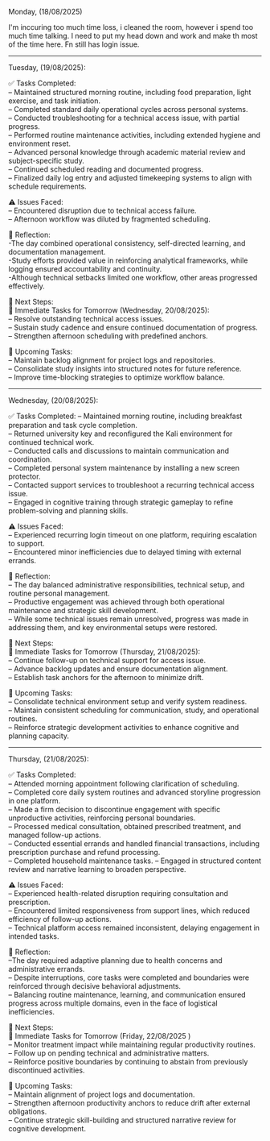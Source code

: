 Monday, (18/08/2025)

I'm inccuring too much time loss, i cleaned the room, however i spend too much time talking.
 I need to put my head down and work and make th most of the time here. Fn still has login issue.

----------------------------------------------------------------------------------------------------------------------------------------------------------------------------------
Tuesday, (19/08/2025):  

✅ Tasks Completed:  
– Maintained structured morning routine, including food preparation, light exercise, and task initiation.  
– Completed standard daily operational cycles across personal systems.  
– Conducted troubleshooting for a technical access issue, with partial progress.  
– Performed routine maintenance activities, including extended hygiene and environment reset.  
– Advanced personal knowledge through academic material review and subject-specific study.  
– Continued scheduled reading and documented progress.  
– Finalized daily log entry and adjusted timekeeping systems to align with schedule requirements.  

⚠️ Issues Faced:  
– Encountered disruption due to technical access failure.  
– Afternoon workflow was diluted by fragmented scheduling.  

📝 Reflection:  
-The day combined operational consistency, self-directed learning, and documentation management.  
-Study efforts provided value in reinforcing analytical frameworks, while logging ensured accountability and continuity.  
-Although technical setbacks limited one workflow, other areas progressed effectively.  

📌 Next Steps:  
🔔 Immediate Tasks for Tomorrow (Wednesday, 20/08/2025):  
– Resolve outstanding technical access issues.  
– Sustain study cadence and ensure continued documentation of progress.  
– Strengthen afternoon scheduling with predefined anchors.  

📅 Upcoming Tasks:  
– Maintain backlog alignment for project logs and repositories.  
– Consolidate study insights into structured notes for future reference.  
– Improve time-blocking strategies to optimize workflow balance.  

----------------------------------------------------------------------------------------------------------------------------------------------------------------------------------
Wednesday, (20/08/2025):

✅ Tasks Completed:
– Maintained morning routine, including breakfast preparation and task cycle completion.  
– Returned university key and reconfigured the Kali environment for continued technical work.  
– Conducted calls and discussions to maintain communication and coordination.  
– Completed personal system maintenance by installing a new screen protector.  
– Contacted support services to troubleshoot a recurring technical access issue.  
– Engaged in cognitive training through strategic gameplay to refine problem-solving and planning skills.  

⚠️ Issues Faced:  
– Experienced recurring login timeout on one platform, requiring escalation to support.  
– Encountered minor inefficiencies due to delayed timing with external errands.  

📝 Reflection:  
– The day balanced administrative responsibilities, technical setup, and routine personal management.  
– Productive engagement was achieved through both operational maintenance and strategic skill development.  
– While some technical issues remain unresolved, progress was made in addressing them, and key environmental setups were restored.  

📌 Next Steps:  
🔔 Immediate Tasks for Tomorrow (Thursday, 21/08/2025):  
– Continue follow-up on technical support for access issue.  
– Advance backlog updates and ensure documentation alignment.  
– Establish task anchors for the afternoon to minimize drift.  

📅 Upcoming Tasks:  
– Consolidate technical environment setup and verify system readiness.  
– Maintain consistent scheduling for communication, study, and operational routines.  
– Reinforce strategic development activities to enhance cognitive and planning capacity.  

----------------------------------------------------------------------------------------------------------------------------------------------------------------------------------
Thursday, (21/08/2025):

✅ Tasks Completed:  
– Attended morning appointment following clarification of scheduling.  
– Completed core daily system routines and advanced storyline progression in one platform.  
– Made a firm decision to discontinue engagement with specific unproductive activities, reinforcing personal boundaries.  
– Processed medical consultation, obtained prescribed treatment, and managed follow-up actions.  
– Conducted essential errands and handled financial transactions, including prescription purchase and refund processing.  
– Completed household maintenance tasks.
– Engaged in structured content review and narrative learning to broaden perspective.

⚠️ Issues Faced:  
– Experienced health-related disruption requiring consultation and prescription.  
– Encountered limited responsiveness from support lines, which reduced efficiency of follow-up actions.  
– Technical platform access remained inconsistent, delaying engagement in intended tasks.  

📝 Reflection:  
–The day required adaptive planning due to health concerns and administrative errands.  
– Despite interruptions, core tasks were completed and boundaries were reinforced through decisive behavioral adjustments.  
– Balancing routine maintenance, learning, and communication ensured progress across multiple domains, even in the face of logistical inefficiencies.  

📌 Next Steps:  
🔔 Immediate Tasks for Tomorrow (Friday, 22/08/2025 )  
– Monitor treatment impact while maintaining regular productivity routines.  
– Follow up on pending technical and administrative matters.  
– Reinforce positive boundaries by continuing to abstain from previously discontinued activities.  

📅 Upcoming Tasks:  
– Maintain alignment of project logs and documentation.  
– Strengthen afternoon productivity anchors to reduce drift after external obligations.  
– Continue strategic skill-building and structured narrative review for cognitive development.  
